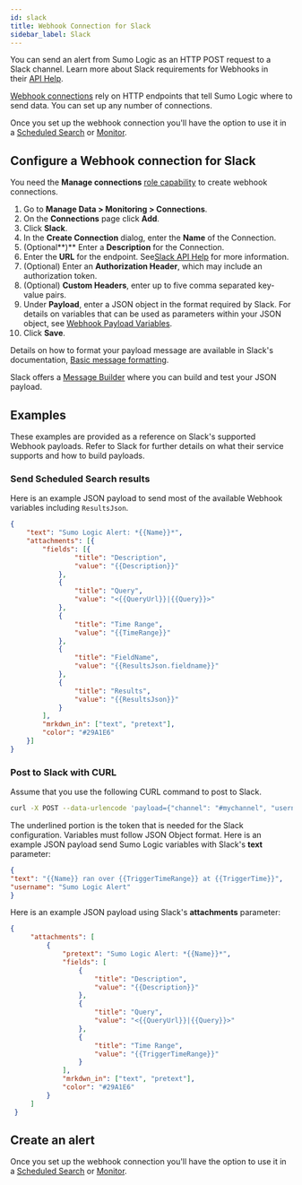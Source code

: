 ```yaml
---
id: slack
title: Webhook Connection for Slack
sidebar_label: Slack
---
```


You can send an alert from Sumo Logic as an HTTP POST request to a Slack channel. Learn more about Slack requirements for Webhooks in their [API Help](https://api.slack.com/incoming-webhooks).

[Webhook connections](set-up-webhook-connections.md) rely on HTTP endpoints that tell Sumo Logic where to send data. You can set up any number of connections.

Once you set up the webhook connection you'll have the option to use it in a [Scheduled Search](schedule-searches-webhook-connections.md) or [Monitor](/docs/alerts/monitors).

## Configure a Webhook connection for Slack

You need the **Manage connections** [role capability](../../users-and-roles/roles/role-capabilities.md) to create webhook connections.

1. Go to **Manage Data \> Monitoring \> Connections**.
1. On the **Connections** page click **Add**.
1. Click **Slack**.
1. In the **Create Connection** dialog, enter the **Name** of the Connection.
1. (Optional**)** Enter a **Description** for the Connection.
1. Enter the **URL** for the endpoint. See[Slack API Help](https://api.slack.com/incoming-webhooks) for more information.
1. (Optional) Enter an **Authorization Header**, which may include an authorization token.
1. (Optional) **Custom Headers**, enter up to five comma separated key-value pairs.
1. Under **Payload**, enter a JSON object in the format required by Slack. For details on variables that can be used as parameters within your JSON object, see [Webhook Payload Variables](set-up-webhook-connections.md). 
1. Click **Save**.

Details on how to format your payload message are available in Slack's documentation, [Basic message formatting](https://api.slack.com/docs/message-formatting).

Slack offers a [Message Builder](https://api.slack.com/docs/messages/builder) where you can build and test your JSON payload.

## Examples

These examples are provided as a reference on Slack's supported Webhook payloads. Refer to Slack for further details on what their service supports and how to build payloads.

### Send Scheduled Search results

Here is an example JSON payload to send most of the available Webhook variables including `ResultsJson`.

```json
{
    "text": "Sumo Logic Alert: *{{Name}}*",
    "attachments": [{
        "fields": [{
                "title": "Description",
                "value": "{{Description}}"
            },
            {
                "title": "Query",
                "value": "<{{QueryUrl}}|{{Query}}>"
            },
            {
                "title": "Time Range",
                "value": "{{TimeRange}}"
            },
            {
                "title": "FieldName",
                "value": "{{ResultsJson.fieldname}}"
            },
            {
                "title": "Results",
                "value": "{{ResultsJson}}"
            }
        ],
        "mrkdwn_in": ["text", "pretext"],
        "color": "#29A1E6"
    }]
}
```

### Post to Slack with CURL

Assume that you use the following CURL command to post to Slack.

```bash
curl -X POST --data-urlencode 'payload={"channel": "#mychannel", "username": "webhookuser", "text": "This is posted to #mychannel and comes from a bot named webhookbot.", "icon_emoji": ":ghost:"}' https://hooks.slack.com/services/A12...AqlwV1fJ0oiGpk
```

The underlined portion is the token that is needed for the Slack configuration. Variables must follow JSON Object format. Here is an example JSON payload send Sumo Logic variables with Slack's **text** parameter:

```json
{
"text": "{{Name}} ran over {{TriggerTimeRange}} at {{TriggerTime}}",
"username": "Sumo Logic Alert"
}
```

Here is an example JSON payload using Slack's **attachments** parameter:

```json
{
     "attachments": [
         {
             "pretext": "Sumo Logic Alert: *{{Name}}*",
             "fields": [
                 {
                     "title": "Description",
                     "value": "{{Description}}"
                 },
                 {
                     "title": "Query",
                     "value": "<{{QueryUrl}}|{{Query}}>"
                 },
                 {
                     "title": "Time Range",
                     "value": "{{TriggerTimeRange}}"
                 }
             ],
             "mrkdwn_in": ["text", "pretext"],
             "color": "#29A1E6"
         }
     ]
 }
```

## Create an alert

Once you set up the webhook connection you'll have the option to use it in a [Scheduled Search](schedule-searches-webhook-connections.md) or [Monitor](/docs/alerts/monitors).
